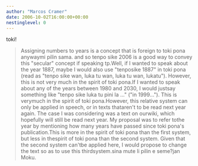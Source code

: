 ```yaml
---
author: "Marcos Cramer"
date: 2006-10-02T16:00:00+00:00
nestinglevel: 0
---
```

toki!
> Assigning numbers to years is a concept that is foreign to toki pona
> anywaymi pilin sama.
> and so tenpo sike 2006 is a good way to convey this "secular"
> concept if speaking tp.Well, if I wanted to speak about the year 1887, maybe I would also use "tenposike 1887" in toki pona (read as "tenpo sike wan, luka tu wan, luka tu wan, lukatu"). However, this is not very much in the spirit of toki pona.If I wanted to speak about any of the years between 1980 and 2030, I would justsay something like "tenpo sike luka tu pini la ..." ("in 1999..."). This is verymuch in the spirit of toki pona.However, this relative system can only be applied in speech, or in texts thataren't to be read next year again. The case I was considering was a text on ourwiki, which hopefully will still be read next year. My proposal was to refer tothe year by mentioning how many years have passed since toki pona's publication.This is more in the spirit of toki pona than the first system, but less in thespirit of toki pona than the second system. Given that the second system can'tbe applied here, I would propose to change the text so as to use this thirdsystem.sina mute li pilin e seme?jan Moku.